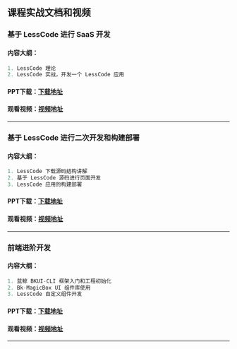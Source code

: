 ## 课程实战文档和视频

### 基于 LessCode 进行 SaaS 开发
#### 内容大纲：
``` js
1. LessCode 理论
2. LessCode 实战，开发一个 LessCode 应用
```
#### PPT下载：[下载地址](/static/基于LessCode进行二次开发和构建部署.pptx)
#### 观看视频：[视频地址](https://www.bilibili.com/video/BV1RG4y147ey)
---

### 基于 LessCode 进行二次开发和构建部署
#### 内容大纲：
```js
1. LessCode 下载源码结构讲解
2. 基于 LessCode 源码进行页面开发
3. LessCode 应用的构建部署
```
#### PPT下载：[下载地址](/static/基于LessCode进行SaaS开发.pptx)
#### 观看视频：[视频地址](https://www.bilibili.com/video/BV1ie4y1a79h)
---

### 前端进阶开发
#### 内容大纲：
```js
1. 蓝鲸 BKUI-CLI 框架入门和工程初始化
2. Bk-MagicBox UI 组件库使用
3. LessCode 自定义组件开发
```
#### PPT下载：[下载地址](/static/前端进阶开发.pptx)
#### 观看视频：[视频地址](https://www.bilibili.com/video/BV1684y1v7WV)
---
